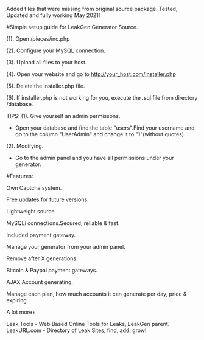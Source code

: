 Added files that were missing from original source package. Tested, Updated and fully working May 2021! 

#Simple setup guide for LeakGen Generator Source.

(1). Open /pieces/inc.php

(2). Configure your MySQL connection.

(3). Upload all files to your host.

(4). Open your website and go to http://your_host.com/installer.php

(5). Delete the installer.php file.

(6). If installer.php is not working for you, execute the .sql file from directory /database.



TIPS: 
(1). Give yourself an admin permissons.

 - Open your database and find the table "users".Find your username and go to the column "UserAdmin" and change it to "1"(without quotes).
 
(2). Modifying.

 - Go to the admin panel and you have all permissions under your generator.
 
 
 #Features:
 
Own Captcha system.

Free updates for future versions.

Lightweight source.

MySQLi connections.Secured, reliable & fast.

Included payment gateway.

Manage your generator from your admin panel.

Remove after X generations.

Bitcoin & Paypal payment gateways.

AJAX Account generating.

Manage each plan, how much accounts it can generate per day, price & expiring.

A lot more+

Leak.Tools - Web Based Online Tools for Leaks, LeakGen parent.
LeakURL.com - Directory of Leak Sites, find, add, grow!
